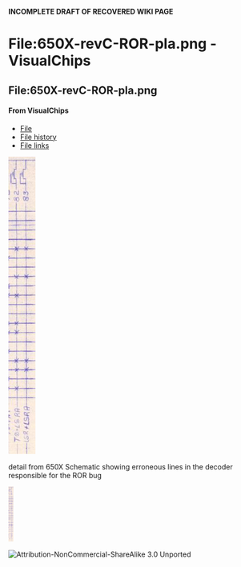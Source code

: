 **INCOMPLETE DRAFT OF RECOVERED WIKI PAGE**

# File:650X-revC-ROR-pla.png - VisualChips


	

	
	


## File:650X-revC-ROR-pla.png


	

		


#### From VisualChips


		

		

		

- [File](#file)
- [File history](#filehistory)
- [File links](#filelinks)

![File:650X-revC-ROR-pla.png](images/thumb/5/56/650X-revC-ROR-pla.png/54px-650X-revC-ROR-pla.png)


detail from 650X Schematic showing erroneous lines in the decoder responsible for the ROR bug



![Thumbnail for version as of 15:37, 9 April 2012](images/thumb/5/56/650X-revC-ROR-pla.png/10px-650X-revC-ROR-pla.png)



![Attribution-NonCommercial-ShareAlike 3.0 Unported](http://i.creativecommons.org/l/by-nc-sa/3.0/88x31.png)

